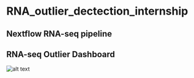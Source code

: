 # RNA_outlier_dectection_internship

## Nextflow RNA-seq pipeline


## RNA-seq Outlier Dashboard
![alt text]([https://github.com/Timniem/RNA_outlier_dectection_internship/blob/main/RNA-seq%20outlier%20analysis.png/?raw=true)
